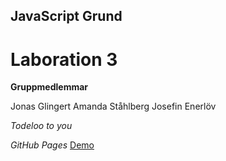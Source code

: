 ## JavaScript Grund

# Laboration 3

**Gruppmedlemmar**

Jonas Glingert
Amanda Ståhlberg
Josefin Enerlöv

*Todeloo to you*

*GitHub Pages*
[Demo](https://glingmedia.github.io/todo/)
